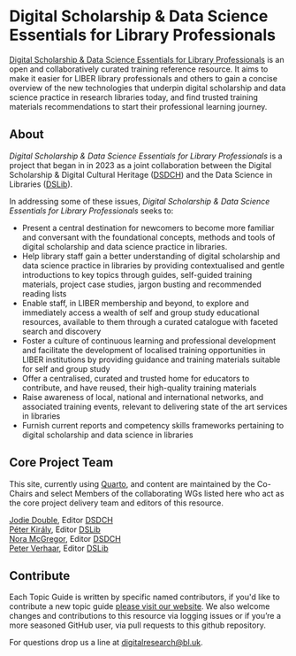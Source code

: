 # Digital Scholarship & Data Science Essentials for Library Professionals

[Digital Scholarship & Data Science Essentials for Library Professionals](https://libereurope.github.io/ds-essentials/) is an open and collaboratively curated training reference resource. It aims to make it easier for LIBER library professionals and others to gain a concise overview of the new technologies that underpin digital scholarship and data science practice in research libraries today, and find trusted training materials recommendations to start their professional learning journey.

## About
_Digital Scholarship & Data Science Essentials for Library Professionals_ is a project that began in in 2023 as a joint collaboration between the Digital Scholarship & Digital Cultural Heritage ([DSDCH](https://libereurope.eu/working-group/digital-scholarship-and-digital-cultural-heritage-collections-working-group/)) and the Data Science in Libraries ([DSLib](https://libereurope.eu/working-group/liber-data-science-in-libraries-working-group/)).

In addressing some of these issues, _Digital Scholarship & Data Science Essentials for Library Professionals_ seeks to:

- Present a central destination for newcomers to become more familiar and conversant with the foundational concepts, methods and tools of digital scholarship and data science practice in libraries.
- Help library staff gain a better understanding of digital scholarship and data science practice in libraries by providing contextualised and gentle introductions to key topics through guides, self-guided training materials, project case studies, jargon busting and recommended reading lists
- Enable staff, in LIBER membership and beyond, to explore and immediately access a wealth of self and group study educational resources, available to them through a curated catalogue with faceted search and discovery
- Foster a culture of continuous learning and professional development and facilitate the development of localised training opportunities in LIBER institutions by providing guidance and training materials suitable for self and group study
- Offer a centralised, curated and trusted home for educators to contribute, and have reused, their high-quality training materials
- Raise awareness of local, national and international networks, and associated training events, relevant to delivering state of the art services in libraries
- Furnish current reports and competency skills frameworks pertaining to digital scholarship and data science in libraries

## Core Project Team  

This site, currently using [Quarto](https://quarto.org/docs/websites/), and content are maintained by the Co-Chairs and select Members of the collaborating WGs listed here who act as the core project delivery team and editors of this resource.

[Jodie Double](https://libereurope.eu/member/jodie-double/), Editor [DSDCH](https://libereurope.eu/working-group/digital-scholarship-and-digital-cultural-heritage-collections-working-group/)  
[Péter Király](https://libereurope.eu/member/peter-kiraly-phd/), Editor [DSLib](https://libereurope.eu/working-group/liber-data-science-in-libraries-working-group/)  
[Nora McGregor](https://libereurope.eu/member/nora-mcgregor/), Editor [DSDCH](https://libereurope.eu/working-group/digital-scholarship-and-digital-cultural-heritage-collections-working-group/)  
[Peter Verhaar](https://libereurope.eu/member/peter_verhaar/), Editor [DSLib](https://libereurope.eu/working-group/liber-data-science-in-libraries-working-group/)

## Contribute 
Each Topic Guide is written by specific named contributors, if you'd like to contribute a new topic guide [please visit our website](https://libereurope.github.io/ds-essentials/contributing.html). We also welcome changes and contributions to this resource via logging issues or if you’re a more seasoned GitHub user, via pull requests to this github repository. 

For questions drop us a line at [digitalresearch@bl.uk](mailto:digitalresearch@bl.uk).






